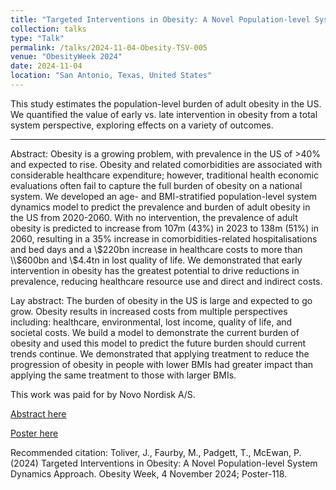 ```yaml
---
title: "Targeted Interventions in Obesity: A Novel Population-level System Dynamics Approach"
collection: talks
type: "Talk"
permalink: /talks/2024-11-04-Obesity-TSV-005
venue: "ObesityWeek 2024"
date: 2024-11-04
location: "San Antonio, Texas, United States"
---
```


This study estimates the population-level burden of adult obesity in the US. We quantified the value of early vs. late intervention in obesity from a total system perspective, exploring effects on a variety of outcomes. 

---

Abstract: Obesity is a growing problem, with prevalence in the US of >40% and expected to rise. Obesity and related comorbidities are associated with considerable healthcare expenditure; however, traditional health economic evaluations often fail to capture the full burden of obesity on a national system. We developed an age- and BMI-stratified population-level system dynamics model to predict the prevalence and burden of adult obesity in the US from 2020-2060. With no intervention, the prevalence of adult obesity is predicted to increase from 107m (43%) in 2023 to 138m (51%) in 2060, resulting in a 35% increase in comorbidities-related hospitalisations and bed days and a \\$220bn increase in healthcare costs to more than \\$600bn and \\$4.4tn in lost quality of life. We demonstrated that early intervention in obesity has the greatest potential to drive reductions in prevalence, reducing healthcare resource use and direct and indirect costs.

Lay abstract: The burden of obesity in the US is large and expected to go grow. Obesity results in increased costs from multiple perspectives including: healthcare, environmental, lost income, quality of life, and societal costs. We build a model to demonstrate the current burden of obesity and used this model to predict the future burden should current trends continue. We demonstrated that applying treatment to reduce the progression of obesity in people with lower BMIs had greater impact than applying the same treatment to those with larger BMIs.  

This work was paid for by Novo Nordisk A/S.

[Abstract here](https://tos.planion.com/Web.User/AbstractDet?ACCOUNT=TOS&ABSID=1095279&CONF=OW2024&ssoOverride=OFF&CKEY=26MT25T06)

[Poster here](https://sciencehub.novonordisk.com/congresses/ow2024/Toliver.html)

Recommended citation: Toliver, J., Faurby, M., Padgett, T., McEwan, P. (2024) Targeted Interventions in Obesity: A Novel Population-level System Dynamics Approach. Obesity Week, 4 November 2024; Poster-118.


